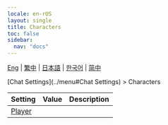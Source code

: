 ```yaml
---
locale: en-rUS
layout: single
title: Characters
toc: false
sidebar:
  nav: "docs"
---
```

[Eng](/dancexr/menu/2025.4/chat/characters) | [繁中](/tw/dancexr/menu/2025.4/chat/characters) | [日本語](/jp/dancexr/menu/2025.4/chat/characters) | [한국어](/kr/dancexr/menu/2025.4/chat/characters) | [简中](/zh/dancexr/menu/2025.4/chat/characters)

[Chat Settings](../menu#Chat Settings) > Characters



| Setting | Value | Description |
| :--- | --- | :--- |
| [Player](chat_player) |
